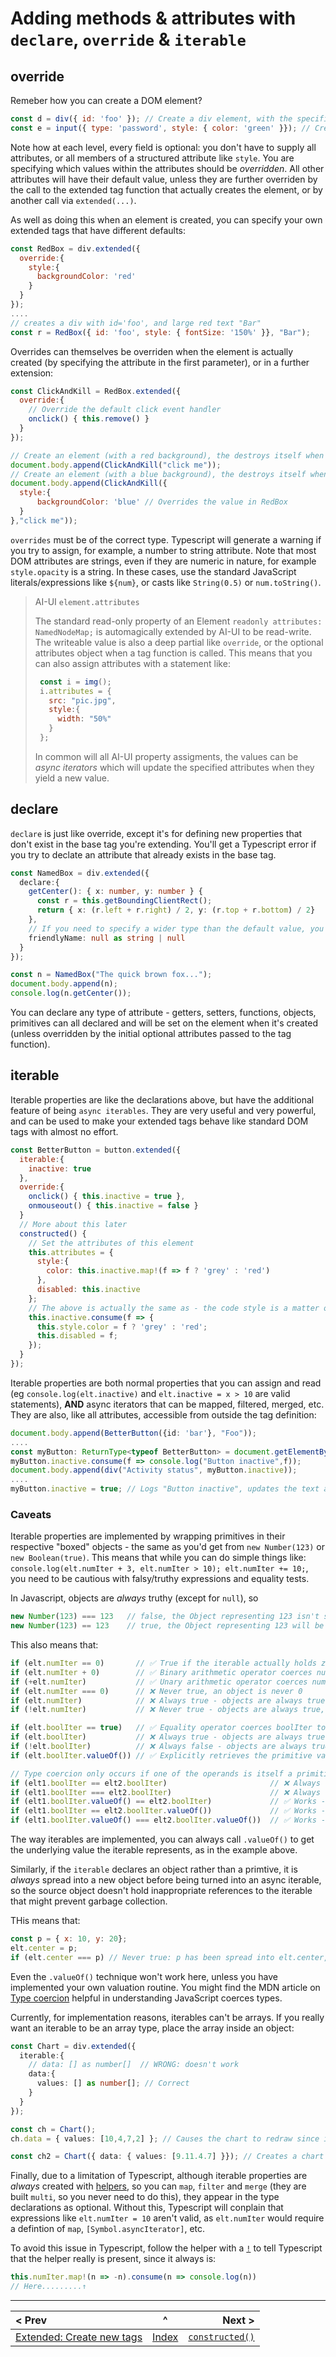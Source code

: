 # Adding methods & attributes with `declare`, `override` & `iterable`

## override

Remeber how you can create a DOM element?

```javascript
const d = div({ id: 'foo' }); // Create a div element, with the specified ID
const e = input({ type: 'password', style: { color: 'green' }}); // Create a password input field with green text
```
Note how at each level, every field is optional: you don't have to supply all attributes, or all members of a structured attribute like `style`. You are specifying which values within the attributes should be _overridden_. All other attributes will have their default value, unless they are further overriden by the call to the extended tag function that actually creates the element, or by another call via `extended(...)`.

As well as doing this when an element is created, you can specify your own extended tags that have different defaults:

```javascript
const RedBox = div.extended({
  override:{
    style:{
      backgroundColor: 'red'
    }
  }
});
....
// creates a div with id='foo', and large red text "Bar"
const r = RedBox({ id: 'foo', style: { fontSize: '150%' }}, "Bar");
```
Overrides can themselves be overriden when the element is actually created (by specifying the attribute in the first parameter), or in a further extension:
```javascript
const ClickAndKill = RedBox.extended({
  override:{
    // Override the default click event handler
    onclick() { this.remove() }
  }
});

// Create an element (with a red background), the destroys itself when you click it and append it to the document body.
document.body.append(ClickAndKill("click me"));
// Create an element (with a blue background), the destroys itself when you click it and append it to the document body.
document.body.append(ClickAndKill({
  style:{
      backgroundColor: 'blue' // Overrides the value in RedBox
  }
},"click me"));

```

`overrides` must be of the correct type. Typescript will generate a warning if you try to assign, for example, a number to string attribute. Note that most DOM attributes are strings, even if they are numeric in nature, for example `style.opacity` is a string. In these cases, use the standard JavaScript literals/expressions like `${num}`, or casts like `String(0.5)` or `num.toString()`.

> AI-UI `element.attributes`
>
> The standard read-only property of an Element `readonly attributes: NamedNodeMap;` is automagically extended by AI-UI to be read-write. The writeable value is also a deep partial like `override`, or the optional attributes object when a tag function is called. This means that you can also assign attributes with a statement like:
>
>```javascript
>  const i = img();
>  i.attributes = {
>    src: "pic.jpg",
>    style:{
>      width: "50%"
>    }
>  };
>```
>
> In common will all AI-UI property assigments, the values can be *async iterators* which will update the specified attributes when they yield a new value.


## declare

`declare` is just like override, except it's for defining new properties that don't exist in the base tag you're extending. You'll get a Typescript error if you try to declate an attribute that already exists in the base tag.

```typescript
const NamedBox = div.extended({
  declare:{
    getCenter(): { x: number, y: number } {
      const r = this.getBoundingClientRect();
      return { x: (r.left + r.right) / 2, y: (r.top + r.bottom) / 2}
    },
    // If you need to specify a wider type than the default value, you can do it here
    friendlyName: null as string | null
  }
});

const n = NamedBox("The quick brown fox...");
document.body.append(n);
console.log(n.getCenter());
```

You can declare any type of attribute - getters, setters, functions, objects, primitives can all declared and will be set on the element when it's created (unless overridden by the initial optional attributes passed to the tag function).

## iterable

Iterable properties are like the declarations above, but have the additional feature of being `async iterables`. They are very useful and very powerful, and can be used to make your extended tags behave like standard DOM tags with almost no effort.

```javascript
const BetterButton = button.extended({
  iterable:{
    inactive: true
  },
  override:{
    onclick() { this.inactive = true },
    onmouseout() { this.inactive = false }
  }
  // More about this later
  constructed() {
    // Set the attributes of this element
    this.attributes = {
      style:{
        color: this.inactive.map!(f => f ? 'grey' : 'red')
      },
      disabled: this.inactive
    };
    // The above is actually the same as - the code style is a matter of personal preference.
    this.inactive.consume(f => {
      this.style.color = f ? 'grey' : 'red';
      this.disabled = f;
    });
  }
});
```

Iterable properties are both normal properties that you can assign and read (eg `console.log(elt.inactive)` and `elt.inactive = x > 10` are valid statements), **AND** async iterators that can be mapped, filtered, merged, etc. They are also, like all attributes, accessible from outside the tag definition:

```typescript
document.body.append(BetterButton({id: 'bar'}, "Foo"));
....
const myButton: ReturnType<typeof BetterButton> = document.getElementById('bar');
myButton.inactive.consume(f => console.log("Button inactive",f));
document.body.append(div("Activity status", myButton.inactive));
....
myButton.inactive = true; // Logs "Button inactive", updates the text after "Activity status" and sets the button text color and disabled status
```

### Caveats
Iterable properties are implemented by wrapping primitives in their respective "boxed" objects - the same as you'd get from `new Number(123)` or `new Boolean(true)`. This means that while you can do simple things like: `console.log(elt.numIter + 3, elt.numIter > 10); elt.numIter += 10;`, you need to be cautious with falsy/truthy expressions and equality tests.

In Javascript, objects are _always_ truthy (except for `null`), so
```javascript
new Number(123) === 123   // false, the Object representing 123 isn't strictly equal to 123
new Number(123) == 123    // true, the Object representing 123 will be converted to a number and is then equal to 123
```
This also means that:
```javascript
if (elt.numIter == 0)       // ✅ True if the iterable actually holds zero, since weak equality coerces its operands to the same type
if (elt.numIter + 0)        // ✅ Binary arithmetic operator coerces numIter to a primitive
if (+elt.numIter)           // ✅ Unary arithmetic operator coerces numIter to a primitive
if (elt.numIter === 0)      // ❌ Never true, an object is never 0
if (elt.numIter)            // ❌ Always true - objects are always true. Use `!= 0`
if (!elt.numIter)           // ❌ Never true - objects are always true, and !true is falsy. Use `== 0`

if (elt.boolIter == true)   // ✅ Equality operator coerces boolIter to a primitive
if (elt.boolIter)           // ❌ Always true - objects are always true. Use `== true` or `!= false`
if (!elt.boolIter)          // ❌ Always false - objects are always true, and !true is falsy
if (elt.boolIter.valueOf()) // ✅ Explicitly retrieves the primitive value of the iterable

// Type coercion only occurs if one of the operands is itself a primitive
if (elt1.boolIter == elt2.boolIter)                       // ❌ Always false - the objects are different, even if they hol;d the same value. NOTE: this will be true if elt1 and elt2 represent the same element!
if (elt1.boolIter === elt2.boolIter)                      // ❌ Always false - same as above
if (elt1.boolIter.valueOf() == elt2.boolIter)             // ✅ Works - LHS is a primitive
if (elt1.boolIter == elt2.boolIter.valueOf())             // ✅ Works - RHS is a primitive
if (elt1.boolIter.valueOf() === elt2.boolIter.valueOf())  // ✅ Works - Both are primitive, no coercion required
```

The way iterables are implemented, you can always call `.valueOf()` to get the underlying value the iterable represents, as in the example above.

Similarly, if the `iterable` declares an object rather than a primtive, it is _always_ spread into a new object before being turned into an async iterable, so the source object doesn't hold inappropriate references to the iterable that might prevent garbage collection.

THis means that:
```javascript
const p = { x: 10, y: 20};
elt.center = p;
if (elt.center === p) // Never true: p has been spread into elt.center, not referenced.
```
Even the `.valueOf()` technique won't work here, unless you have implemented your own valuation routine. You might find the MDN article on [Type coercion](https://developer.mozilla.org/en-US/docs/Web/JavaScript/Data_structures#type_coercion) helpful in understanding JavaScript coerces types.

Currently, for implementation reasons, iterables can't be arrays. If you really want an iterable to be an array type, place the array inside an object:
```typescript
const Chart = div.extended({
  iterable:{
    // data: [] as number[]  // WRONG: doesn't work
    data:{
      values: [] as number[]; // Correct
    }
  }
});

const ch = Chart();
ch.data = { values: [10,4,7,2] }; // Causes the chart to redraw since it's consuming this.data

const ch2 = Chart({ data: { values: [9.11.4.7] }}); // Creates a chart with default data for the iterable
```

Finally, due to a limitation of Typescript, although iterable properties are _always_ created with [helpers](./iterators.md), so you can `map`, `filter` and `merge` (they are built `multi`, so you never need to do this), they appear in the type declarations as optional. Without this, Typescript will conplain that expressions like `elt.numIter = 10` aren't valid, as `elt.numIter` would require a defintion of `map`, `[Symbol.asyncIterator]`, etc.

To avoid this issue in Typescript, follow the helper with a [`!`](https://www.typescriptlang.org/docs/handbook/2/everyday-types.html#non-null-assertion-operator-postfix-) to tell Typescript that the helper really is present, since it always is:
```typescript
this.numIter.map!(n => -n).consume(n => console.log(n))
// Here.........↑
```


____

| < Prev | ^ |  Next > |
|:-------|:-:|--------:|
| [Extended: Create new tags](./extended.md) | [Index](./index.md) | [`constructed()`](./constructed.md) |


